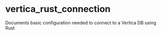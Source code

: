 # vertica_rust_connection
Documents basic configuration needed to connect to a Vertica DB using Rust
